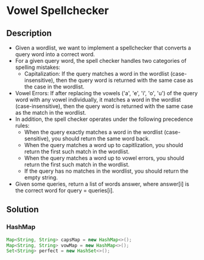 # Vowel Spellchecker

## Description

* Given a wordlist, we want to implement a spellchecker that converts a query word into a correct word.
* For a given query word, the spell checker handles two categories of spelling mistakes:
  * Capitalization: If the query matches a word in the wordlist (case-insensitive), then the query word is returned with the same case as the case in the wordlist.
* Vowel Errors: If after replacing the vowels ('a', 'e', 'i', 'o', 'u') of the query word with any vowel individually, it matches a word in the wordlist (case-insensitive), then the query word is returned with the same case as the match in the wordlist.
* In addition, the spell checker operates under the following precedence rules:
  * When the query exactly matches a word in the wordlist (case-sensitive), you should return the same word back.
  * When the query matches a word up to capitlization, you should return the first such match in the wordlist.
  * When the query matches a word up to vowel errors, you should return the first such match in the wordlist.
  * If the query has no matches in the wordlist, you should return the empty string.
* Given some queries, return a list of words answer, where answer[i] is the correct word for query = queries[i].

## Solution

### HashMap

```java
Map<String, String> capsMap = new HashMap<>();
Map<String, String> vowMap = new HashMap<>();
Set<String> perfect = new HashSet<>();
```
